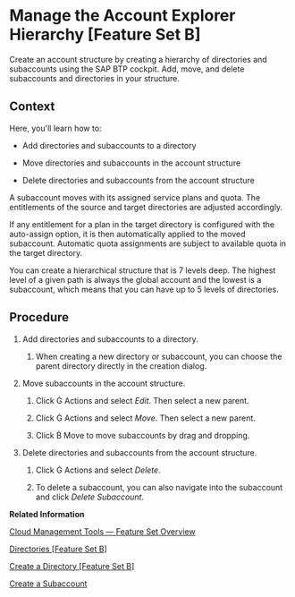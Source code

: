<!-- loio2e2a5b67f5ba4782a9070534148e8426 -->

<link rel="stylesheet" type="text/css" href="../css/sap-icons.css"/>

# Manage the Account Explorer Hierarchy \[Feature Set B\]

Create an account structure by creating a hierarchy of directories and subaccounts using the SAP BTP cockpit. Add, move, and delete subaccounts and directories in your structure.



<a name="loio2e2a5b67f5ba4782a9070534148e8426__context_rns_xdt_1qb"/>

## Context

Here, you'll learn how to:

-   Add directories and subaccounts to a directory

-   Move directories and subaccounts in the account structure

-   Delete directories and subaccounts from the account structure


A subaccount moves with its assigned service plans and quota. The entitlements of the source and target directories are adjusted accordingly.

If any entitlement for a plan in the target directory is configured with the auto-assign option, it is then automatically applied to the moved subaccount. Automatic quota assignments are subject to available quota in the target directory.

You can create a hierarchical structure that is 7 levels deep. The highest level of a given path is always the global account and the lowest is a subaccount, which means that you can have up to 5 levels of directories.



<a name="loio2e2a5b67f5ba4782a9070534148e8426__steps_x5j_1ft_1qb"/>

## Procedure

1.  Add directories and subaccounts to a directory.

    1.  When creating a new directory or subaccount, you can choose the parent directory directly in the creation dialog.


2.  Move subaccounts in the account structure.

    1.  Click <span class="SAP-icons"></span> Actions and select *Edit*. Then select a new parent.

    2.  Click <span class="SAP-icons"></span> Actions and select *Move*. Then select a new parent.

    3.  Click <span class="SAP-icons"></span> Move to move subaccounts by drag and dropping.


3.  Delete directories and subaccounts from the account structure.

    1.  Click <span class="SAP-icons"></span> Actions and select *Delete*.

    2.  To delete a subaccount, you can also navigate into the subaccount and click *Delete Subaccount*.



**Related Information**  


[Cloud Management Tools — Feature Set Overview](../10-concepts/Cloud_Management_Tools_—_Feature_Set_Overview_caf4e4e.md "Cloud management tools represent the group of technologies designed for managing SAP BTP.")

[Directories \[Feature Set B\]](../10-concepts/Account_Model_8ed4a70.md#loioa92721fc75524ec09a7a7255997dbd94 "Directories allow you to organize and manage your subaccounts according to your technical and business needs.")

[Create a Directory \[Feature Set B\]](Create_a_Directory_Feature_Set_B_b8ef1c4.md "Create a directory using the SAP BTP cockpit to organize and manage your subaccounts. For example, you can group subaccounts by project, team, or department.")

[Create a Subaccount](Create_a_Subaccount_05280a1.md "Create subaccounts in your global account using the SAP BTP cockpit.")

